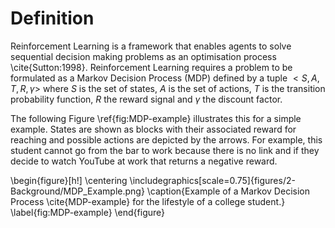 # Definition

Reinforcement Learning is a framework that enables agents to solve sequential decision making problems as an optimisation process \cite{Sutton:1998}. Reinforcement Learning requires a problem to be formulated as a Markov Decision Process (MDP) defined by a tuple $< S, A, T, R, \gamma >$ where $S$ is the set of states, $A$ is the set of actions, $T$ is the transition probability function, $R$ the reward signal and $\gamma$ the discount factor. 

The following Figure \ref{fig:MDP-example} illustrates this for a simple example. States are shown as blocks with their associated reward for reaching and possible actions are depicted by the arrows. For example, this student cannot go from the bar to work because there is no link and if they decide to watch YouTube at work that returns a negative reward.

\begin{figure}[h!]
    \centering
    \includegraphics[scale=0.75]{figures/2-Background/MDP_Example.png}
    \caption{Example of a Markov Decision Process \cite{MDP-example} for the lifestyle of a college student.}
    \label{fig:MDP-example}
\end{figure}